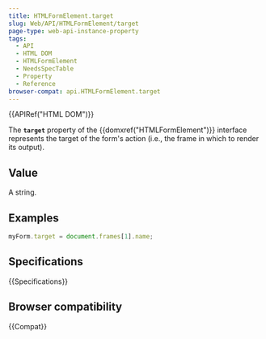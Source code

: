 ```yaml
---
title: HTMLFormElement.target
slug: Web/API/HTMLFormElement/target
page-type: web-api-instance-property
tags:
  - API
  - HTML DOM
  - HTMLFormElement
  - NeedsSpecTable
  - Property
  - Reference
browser-compat: api.HTMLFormElement.target
---
```


{{APIRef("HTML DOM")}}

The **`target`** property of the {{domxref("HTMLFormElement")}}
interface represents the target of the form's action (i.e., the frame in which to render
its output).

## Value

A string.

## Examples

```js
myForm.target = document.frames[1].name;
```

## Specifications

{{Specifications}}

## Browser compatibility

{{Compat}}

